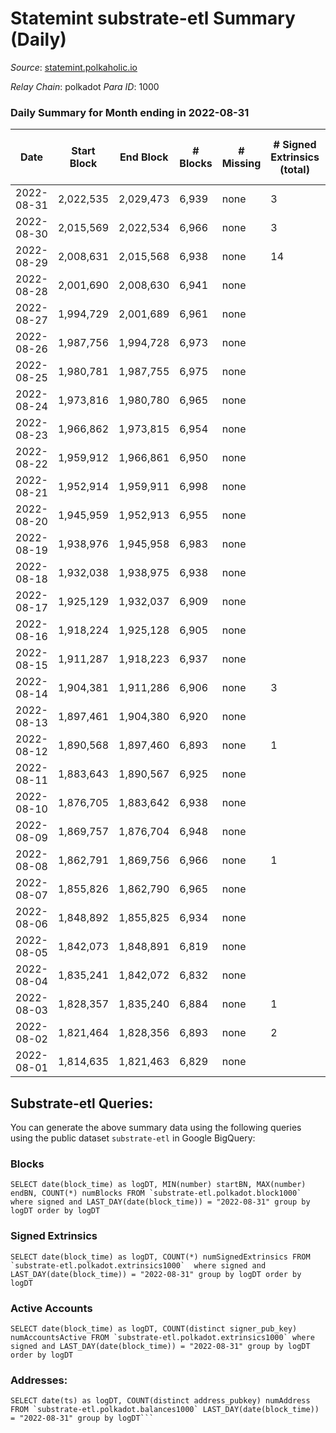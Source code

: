 # Statemint substrate-etl Summary (Daily)

_Source_: [statemint.polkaholic.io](https://statemint.polkaholic.io)

*Relay Chain*: polkadot
*Para ID*: 1000



### Daily Summary for Month ending in 2022-08-31


| Date | Start Block | End Block | # Blocks | # Missing | # Signed Extrinsics (total) | # Active Accounts | # Addresses with Balances | # Events | # Transfers | # XCM Transfers In | # XCM Transfers Out |
| ---- | ----------- | --------- | -------- | --------- | --------------------------- | ----------------- | ------------------------- | -------- | ----------- | ------------------ | ------------------- |
| 2022-08-31 | 2,022,535 | 2,029,473 | 6,939 | none | 3 | 1 | 56 | 13,892 |   |   |   |
| 2022-08-30 | 2,015,569 | 2,022,534 | 6,966 | none | 3 | 2 | 56 | 13,957 | 1  | 1 ($14.69) |   |
| 2022-08-29 | 2,008,631 | 2,015,568 | 6,938 | none | 14 | 4 | 56 | 13,917 | 1 ($7.92) |   |   |
| 2022-08-28 | 2,001,690 | 2,008,630 | 6,941 | none |  |  | 55 | 13,885 |   |   |   |
| 2022-08-27 | 1,994,729 | 2,001,689 | 6,961 | none |  |  | 55 | 13,926 |   |   |   |
| 2022-08-26 | 1,987,756 | 1,994,728 | 6,973 | none |  |  | 55 | 13,950 |   |   |   |
| 2022-08-25 | 1,980,781 | 1,987,755 | 6,975 | none |  |  | 55 | 13,954 |   |   |   |
| 2022-08-24 | 1,973,816 | 1,980,780 | 6,965 | none |  |  | 55 | 13,934 |   |   |   |
| 2022-08-23 | 1,966,862 | 1,973,815 | 6,954 | none |  |  | 53 | 13,934 |   | 4 ($44.41) |   |
| 2022-08-22 | 1,959,912 | 1,966,861 | 6,950 | none |  |  | 52 | 13,904 |   |   |   |
| 2022-08-21 | 1,952,914 | 1,959,911 | 6,998 | none |  |  | 52 | 14,000 |   |   |   |
| 2022-08-20 | 1,945,959 | 1,952,913 | 6,955 | none |  |  | 52 | 13,913 |   |   |   |
| 2022-08-19 | 1,938,976 | 1,945,958 | 6,983 | none |  |  | 52 | 13,970 |   |   |   |
| 2022-08-18 | 1,932,038 | 1,938,975 | 6,938 | none |  |  | 52 | 13,880 |   |   |   |
| 2022-08-17 | 1,925,129 | 1,932,037 | 6,909 | none |  |  | 52 | 13,834 |   | 2 ($41.28) |   |
| 2022-08-16 | 1,918,224 | 1,925,128 | 6,905 | none |  |  | 50 | 13,820 |   | 1 ($10.60) |   |
| 2022-08-15 | 1,911,287 | 1,918,223 | 6,937 | none |  |  | 49 | 13,878 |   |   |   |
| 2022-08-14 | 1,904,381 | 1,911,286 | 6,906 | none | 3 | 1 | 49 | 13,845 |   | 3 ($40.30) |   |
| 2022-08-13 | 1,897,461 | 1,904,380 | 6,920 | none |  |  | 47 | 13,843 |   |   |   |
| 2022-08-12 | 1,890,568 | 1,897,460 | 6,893 | none | 1 | 1 | 47 | 13,799 |   | 1 ($17.60) |   |
| 2022-08-11 | 1,883,643 | 1,890,567 | 6,925 | none |  |  | 46 | 13,854 |   |   |   |
| 2022-08-10 | 1,876,705 | 1,883,642 | 6,938 | none |  |  | 46 | 13,886 |   | 1 ($1.33) |   |
| 2022-08-09 | 1,869,757 | 1,876,704 | 6,948 | none |  |  | 45 | 13,900 |   |   |   |
| 2022-08-08 | 1,862,791 | 1,869,756 | 6,966 | none | 1 | 1 | 45 | 13,940 |   |   |   |
| 2022-08-07 | 1,855,826 | 1,862,790 | 6,965 | none |  |  | 45 | 13,933 |   |   |   |
| 2022-08-06 | 1,848,892 | 1,855,825 | 6,934 | none |  |  | 45 | 13,872 |   |   |   |
| 2022-08-05 | 1,842,073 | 1,848,891 | 6,819 | none |  |  | 45 | 13,642 |   |   |   |
| 2022-08-04 | 1,835,241 | 1,842,072 | 6,832 | none |  |  | 45 | 13,668 |   |   |   |
| 2022-08-03 | 1,828,357 | 1,835,240 | 6,884 | none | 1 | 1 | 45 | 13,775 |   |   |   |
| 2022-08-02 | 1,821,464 | 1,828,356 | 6,893 | none | 2 | 2 | 45 | 13,811 | 1 ($14.97) | 2 ($54.82) |   |
| 2022-08-01 | 1,814,635 | 1,821,463 | 6,829 | none |  |  | 43 | 13,661 |   |   |   |

## Substrate-etl Queries:
You can generate the above summary data using the following queries using the public dataset `substrate-etl` in Google BigQuery:


### Blocks
```
SELECT date(block_time) as logDT, MIN(number) startBN, MAX(number) endBN, COUNT(*) numBlocks FROM `substrate-etl.polkadot.block1000`  where signed and LAST_DAY(date(block_time)) = "2022-08-31" group by logDT order by logDT
```


### Signed Extrinsics
```
SELECT date(block_time) as logDT, COUNT(*) numSignedExtrinsics FROM `substrate-etl.polkadot.extrinsics1000`  where signed and LAST_DAY(date(block_time)) = "2022-08-31" group by logDT order by logDT
```


### Active Accounts
```
SELECT date(block_time) as logDT, COUNT(distinct signer_pub_key) numAccountsActive FROM `substrate-etl.polkadot.extrinsics1000` where signed and LAST_DAY(date(block_time)) = "2022-08-31" group by logDT order by logDT
```


### Addresses:
```
SELECT date(ts) as logDT, COUNT(distinct address_pubkey) numAddress FROM `substrate-etl.polkadot.balances1000` LAST_DAY(date(block_time)) = "2022-08-31" group by logDT```

